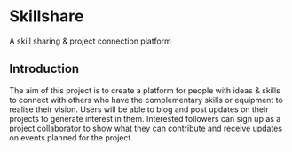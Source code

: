 # Skillshare
A skill sharing &amp; project connection platform

## Introduction
The aim of this project is to create a platform for people with ideas & skills to connect with others who have the complementary skills or equipment
to realise their vision. Users will be able to blog and post updates on their projects to generate interest in them. Interested followers
can sign up as a project collaborator to  show what they can contribute and receive updates on events planned for the project.

